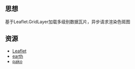 ## 思想
基于Leaflet.GridLayer加载多级别数据瓦片，异步请求渲染色斑图

## 资源
* [Leaflet](https://github.com/Leaflet/Leaflet)
* [earth](https://github.com/cambecc/earth)
* [pako](https://github.com/nodeca/pako)
